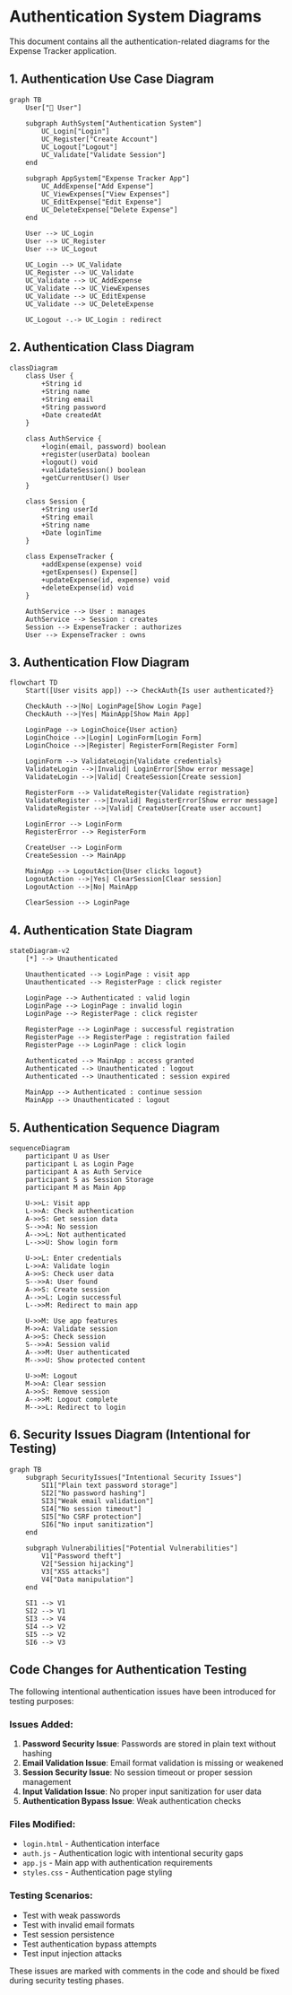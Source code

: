 # Authentication System Diagrams

This document contains all the authentication-related diagrams for the Expense Tracker application.

## 1. Authentication Use Case Diagram

```mermaid
graph TB
    User["👤 User"]
    
    subgraph AuthSystem["Authentication System"]
        UC_Login["Login"]
        UC_Register["Create Account"]
        UC_Logout["Logout"]
        UC_Validate["Validate Session"]
    end
    
    subgraph AppSystem["Expense Tracker App"]
        UC_AddExpense["Add Expense"]
        UC_ViewExpenses["View Expenses"]
        UC_EditExpense["Edit Expense"]
        UC_DeleteExpense["Delete Expense"]
    end
    
    User --> UC_Login
    User --> UC_Register
    User --> UC_Logout
    
    UC_Login --> UC_Validate
    UC_Register --> UC_Validate
    UC_Validate --> UC_AddExpense
    UC_Validate --> UC_ViewExpenses
    UC_Validate --> UC_EditExpense
    UC_Validate --> UC_DeleteExpense
    
    UC_Logout -.-> UC_Login : redirect
```

## 2. Authentication Class Diagram

```mermaid
classDiagram
    class User {
        +String id
        +String name
        +String email
        +String password
        +Date createdAt
    }
    
    class AuthService {
        +login(email, password) boolean
        +register(userData) boolean
        +logout() void
        +validateSession() boolean
        +getCurrentUser() User
    }
    
    class Session {
        +String userId
        +String email
        +String name
        +Date loginTime
    }
    
    class ExpenseTracker {
        +addExpense(expense) void
        +getExpenses() Expense[]
        +updateExpense(id, expense) void
        +deleteExpense(id) void
    }
    
    AuthService --> User : manages
    AuthService --> Session : creates
    Session --> ExpenseTracker : authorizes
    User --> ExpenseTracker : owns
```

## 3. Authentication Flow Diagram

```mermaid
flowchart TD
    Start([User visits app]) --> CheckAuth{Is user authenticated?}
    
    CheckAuth -->|No| LoginPage[Show Login Page]
    CheckAuth -->|Yes| MainApp[Show Main App]
    
    LoginPage --> LoginChoice{User action}
    LoginChoice -->|Login| LoginForm[Login Form]
    LoginChoice -->|Register| RegisterForm[Register Form]
    
    LoginForm --> ValidateLogin{Validate credentials}
    ValidateLogin -->|Invalid| LoginError[Show error message]
    ValidateLogin -->|Valid| CreateSession[Create session]
    
    RegisterForm --> ValidateRegister{Validate registration}
    ValidateRegister -->|Invalid| RegisterError[Show error message]
    ValidateRegister -->|Valid| CreateUser[Create user account]
    
    LoginError --> LoginForm
    RegisterError --> RegisterForm
    
    CreateUser --> LoginForm
    CreateSession --> MainApp
    
    MainApp --> LogoutAction{User clicks logout}
    LogoutAction -->|Yes| ClearSession[Clear session]
    LogoutAction -->|No| MainApp
    
    ClearSession --> LoginPage
```

## 4. Authentication State Diagram

```mermaid
stateDiagram-v2
    [*] --> Unauthenticated
    
    Unauthenticated --> LoginPage : visit app
    Unauthenticated --> RegisterPage : click register
    
    LoginPage --> Authenticated : valid login
    LoginPage --> LoginPage : invalid login
    LoginPage --> RegisterPage : click register
    
    RegisterPage --> LoginPage : successful registration
    RegisterPage --> RegisterPage : registration failed
    RegisterPage --> LoginPage : click login
    
    Authenticated --> MainApp : access granted
    Authenticated --> Unauthenticated : logout
    Authenticated --> Unauthenticated : session expired
    
    MainApp --> Authenticated : continue session
    MainApp --> Unauthenticated : logout
```

## 5. Authentication Sequence Diagram

```mermaid
sequenceDiagram
    participant U as User
    participant L as Login Page
    participant A as Auth Service
    participant S as Session Storage
    participant M as Main App
    
    U->>L: Visit app
    L->>A: Check authentication
    A->>S: Get session data
    S-->>A: No session
    A-->>L: Not authenticated
    L-->>U: Show login form
    
    U->>L: Enter credentials
    L->>A: Validate login
    A->>S: Check user data
    S-->>A: User found
    A->>S: Create session
    A-->>L: Login successful
    L-->>M: Redirect to main app
    
    U->>M: Use app features
    M->>A: Validate session
    A->>S: Check session
    S-->>A: Session valid
    A-->>M: User authenticated
    M-->>U: Show protected content
    
    U->>M: Logout
    M->>A: Clear session
    A->>S: Remove session
    A-->>M: Logout complete
    M-->>L: Redirect to login
```

## 6. Security Issues Diagram (Intentional for Testing)

```mermaid
graph TB
    subgraph SecurityIssues["Intentional Security Issues"]
        SI1["Plain text password storage"]
        SI2["No password hashing"]
        SI3["Weak email validation"]
        SI4["No session timeout"]
        SI5["No CSRF protection"]
        SI6["No input sanitization"]
    end
    
    subgraph Vulnerabilities["Potential Vulnerabilities"]
        V1["Password theft"]
        V2["Session hijacking"]
        V3["XSS attacks"]
        V4["Data manipulation"]
    end
    
    SI1 --> V1
    SI2 --> V1
    SI3 --> V4
    SI4 --> V2
    SI5 --> V2
    SI6 --> V3
```

## Code Changes for Authentication Testing

The following intentional authentication issues have been introduced for testing purposes:

### Issues Added:

1. **Password Security Issue**: Passwords are stored in plain text without hashing
2. **Email Validation Issue**: Email format validation is missing or weakened
3. **Session Security Issue**: No session timeout or proper session management
4. **Input Validation Issue**: No proper input sanitization for user data
5. **Authentication Bypass Issue**: Weak authentication checks

### Files Modified:
- `login.html` - Authentication interface
- `auth.js` - Authentication logic with intentional security gaps
- `app.js` - Main app with authentication requirements
- `styles.css` - Authentication page styling

### Testing Scenarios:
- Test with weak passwords
- Test with invalid email formats
- Test session persistence
- Test authentication bypass attempts
- Test input injection attacks

These issues are marked with comments in the code and should be fixed during security testing phases.
